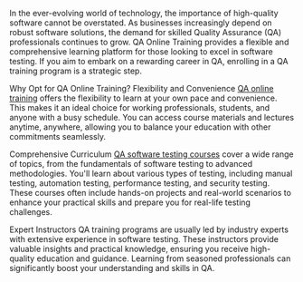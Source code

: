 In the ever-evolving world of technology, the importance of high-quality software cannot be overstated. As businesses increasingly depend on robust software solutions, the demand for skilled Quality Assurance (QA) professionals continues to grow. QA Online Training provides a flexible and comprehensive learning platform for those looking to excel in software testing. If you aim to embark on a rewarding career in QA, enrolling in a QA training program is a strategic step.

Why Opt for QA Online Training?
Flexibility and Convenience
<a href="https://www.h2kinfosys.com/courses/qa-online-training-course-details/">QA online training</a> offers the flexibility to learn at your own pace and convenience. This makes it an ideal choice for working professionals, students, and anyone with a busy schedule. You can access course materials and lectures anytime, anywhere, allowing you to balance your education with other commitments seamlessly.

Comprehensive Curriculum
<a href="https://www.h2kinfosys.com/courses/qa-online-training-course-details/">QA software testing courses</a> cover a wide range of topics, from the fundamentals of software testing to advanced methodologies. You'll learn about various types of testing, including manual testing, automation testing, performance testing, and security testing. These courses often include hands-on projects and real-world scenarios to enhance your practical skills and prepare you for real-life testing challenges.

Expert Instructors
QA training programs are usually led by industry experts with extensive experience in software testing. These instructors provide valuable insights and practical knowledge, ensuring you receive high-quality education and guidance. Learning from seasoned professionals can significantly boost your understanding and skills in QA.
